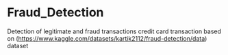 # Fraud_Detection
Detection of legitimate and fraud transactions credit card transaction based on (https://www.kaggle.com/datasets/kartik2112/fraud-detection/data) dataset
